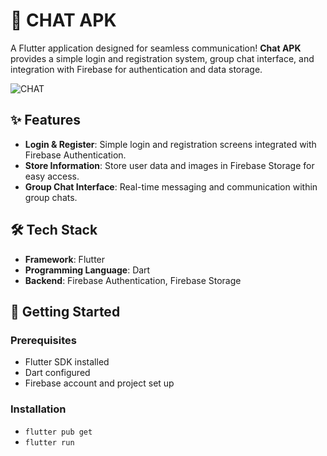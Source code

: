 # 💬 CHAT APK

A Flutter application designed for seamless communication! **Chat APK** provides a simple login and registration system, group chat interface, and integration with Firebase for authentication and data storage.

![CHAT](https://github.com/user-attachments/assets/09a2705a-5c0d-4dd7-817b-e256a6ccec56)

## ✨ Features

- **Login & Register**: Simple login and registration screens integrated with Firebase Authentication.  
- **Store Information**: Store user data and images in Firebase Storage for easy access.  
- **Group Chat Interface**: Real-time messaging and communication within group chats.  

## 🛠️ Tech Stack

- **Framework**: Flutter  
- **Programming Language**: Dart  
- **Backend**: Firebase Authentication, Firebase Storage  

## 🚀 Getting Started

### Prerequisites

- Flutter SDK installed  
- Dart configured  
- Firebase account and project set up  

### Installation
- `flutter pub get`  
- `flutter run`
